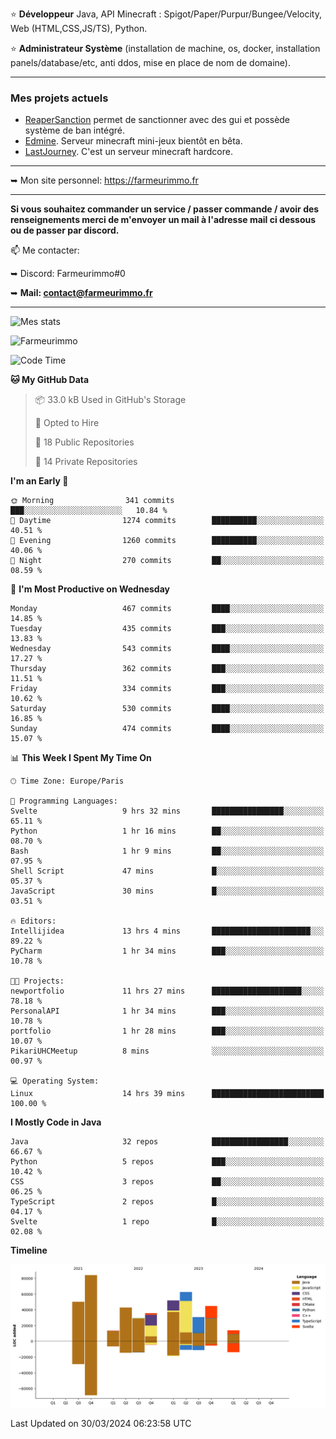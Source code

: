 ⭐ **Développeur** Java, API Minecraft : Spigot/Paper/Purpur/Bungee/Velocity, Web (HTML,CSS,JS/TS), Python.

⭐ **Administrateur Système** (installation de machine, os, docker, installation panels/database/etc, anti ddos, mise en place de nom de domaine).

---

### Mes projets actuels
- [ReaperSanction](https://www.spigotmc.org/resources/reapersanction.89580/) permet de sanctionner avec des gui et possède système de ban intégré.
- [Edmine](https://edmine.net). Serveur minecraft mini-jeux bientôt en bêta.
- [LastJourney](https://lastjourney.fr). C'est un serveur minecraft hardcore.

---

➥ Mon site personnel: https://farmeurimmo.fr

---

**Si vous souhaitez commander un service / passer commande / avoir des renseignements merci de m'envoyer un mail à l'adresse mail ci dessous ou de passer par discord.**

📫 Me contacter:
 
   ➥ Discord: Farmeurimmo#0
   
   ➥ **Mail: contact@farmeurimmo.fr**

---

![Mes stats](https://github-readme-stats.farmeurimmo.fr/api?username=Farmeurimmo&count_private=true&show_icons=true&theme=radical)

<img src="https://komarev.com/ghpvc/?username=Farmeurimmo" alt="Farmeurimmo" />

<!--START_SECTION:waka-->
![Code Time](http://img.shields.io/badge/Code%20Time-1%2C259%20hrs%2041%20mins-blue)

**🐱 My GitHub Data** 

> 📦 33.0 kB Used in GitHub's Storage 
 > 
> 💼 Opted to Hire
 > 
> 📜 18 Public Repositories 
 > 
> 🔑 14 Private Repositories 
 > 
**I'm an Early 🐤** 

```text
🌞 Morning                341 commits         ███░░░░░░░░░░░░░░░░░░░░░░   10.84 % 
🌆 Daytime                1274 commits        ██████████░░░░░░░░░░░░░░░   40.51 % 
🌃 Evening                1260 commits        ██████████░░░░░░░░░░░░░░░   40.06 % 
🌙 Night                  270 commits         ██░░░░░░░░░░░░░░░░░░░░░░░   08.59 % 
```
📅 **I'm Most Productive on Wednesday** 

```text
Monday                   467 commits         ████░░░░░░░░░░░░░░░░░░░░░   14.85 % 
Tuesday                  435 commits         ███░░░░░░░░░░░░░░░░░░░░░░   13.83 % 
Wednesday                543 commits         ████░░░░░░░░░░░░░░░░░░░░░   17.27 % 
Thursday                 362 commits         ███░░░░░░░░░░░░░░░░░░░░░░   11.51 % 
Friday                   334 commits         ███░░░░░░░░░░░░░░░░░░░░░░   10.62 % 
Saturday                 530 commits         ████░░░░░░░░░░░░░░░░░░░░░   16.85 % 
Sunday                   474 commits         ████░░░░░░░░░░░░░░░░░░░░░   15.07 % 
```


📊 **This Week I Spent My Time On** 

```text
🕑︎ Time Zone: Europe/Paris

💬 Programming Languages: 
Svelte                   9 hrs 32 mins       ████████████████░░░░░░░░░   65.11 % 
Python                   1 hr 16 mins        ██░░░░░░░░░░░░░░░░░░░░░░░   08.70 % 
Bash                     1 hr 9 mins         ██░░░░░░░░░░░░░░░░░░░░░░░   07.95 % 
Shell Script             47 mins             █░░░░░░░░░░░░░░░░░░░░░░░░   05.37 % 
JavaScript               30 mins             █░░░░░░░░░░░░░░░░░░░░░░░░   03.51 % 

🔥 Editors: 
Intellijidea             13 hrs 4 mins       ██████████████████████░░░   89.22 % 
PyCharm                  1 hr 34 mins        ███░░░░░░░░░░░░░░░░░░░░░░   10.78 % 

🐱‍💻 Projects: 
newportfolio             11 hrs 27 mins      ████████████████████░░░░░   78.18 % 
PersonalAPI              1 hr 34 mins        ███░░░░░░░░░░░░░░░░░░░░░░   10.78 % 
portfolio                1 hr 28 mins        ███░░░░░░░░░░░░░░░░░░░░░░   10.07 % 
PikariUHCMeetup          8 mins              ░░░░░░░░░░░░░░░░░░░░░░░░░   00.97 % 

💻 Operating System: 
Linux                    14 hrs 39 mins      █████████████████████████   100.00 % 
```

**I Mostly Code in Java** 

```text
Java                     32 repos            █████████████████░░░░░░░░   66.67 % 
Python                   5 repos             ███░░░░░░░░░░░░░░░░░░░░░░   10.42 % 
CSS                      3 repos             ██░░░░░░░░░░░░░░░░░░░░░░░   06.25 % 
TypeScript               2 repos             █░░░░░░░░░░░░░░░░░░░░░░░░   04.17 % 
Svelte                   1 repo              █░░░░░░░░░░░░░░░░░░░░░░░░   02.08 % 
```



**Timeline**

![Lines of Code chart](https://raw.githubusercontent.com/Farmeurimmo/Farmeurimmo/main/assets/bar_graph.png)


 Last Updated on 30/03/2024 06:23:58 UTC
<!--END_SECTION:waka-->
